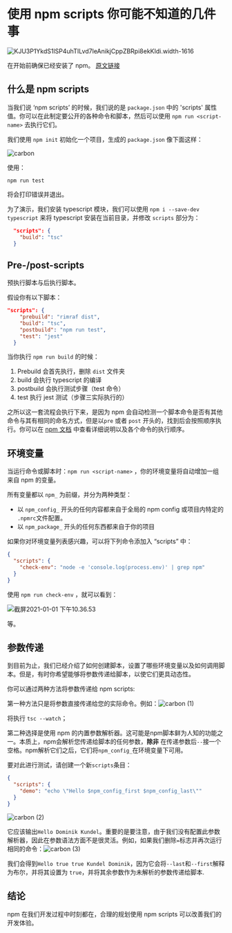 # 使用 npm scripts 你可能不知道的几件事

![KJU3P1YkdS1lSP4uhTILvd7leAnikjCppZBRpi8ekKIdi.width-1616](https://raw.githubusercontent.com/FrankWang117/images/master/2021-01-01/KJU3P1YkdS1lSP4uhTILvd7leAnikjCppZBRpi8ekKIdi.width-1616.png?token=AFFPCSCMSSS5CPNSC5EVN42754VPS) 

在开始前确保已经安装了 npm。 [原文链接](https://www.twilio.com/blog/npm-scripts)

## 什么是 npm scripts

当我们说 ‘npm scripts’ 的时候，我们说的是 `package.json` 中的  'scripts' 属性值。你可以在此制定要公开的各种命令和脚本，然后可以使用 `npm run <script-name>` 去执行它们。

我们使用 `npm init` 初始化一个项目，生成的 `package.json` 像下面这样：

![carbon](https://raw.githubusercontent.com/FrankWang117/images/master/2021-01-01/carbon.png?token=AFFPCSHC2EV6D43YOVEP25C754WWO)

使用：

```shell
npm run test
```

将会打印错误并退出。  

为了演示，我们安装 typescript 模块，我们可以使用 `npm i --save-dev typescript` 来将 typescript 安装在当前目录，并修改 `scripts` 部分为：

``` json
  "scripts": {
    "build": "tsc"
  }
```

## Pre-/post-scripts

预执行脚本与后执行脚本。

假设你有以下脚本：

```json
"scripts": {
    "prebuild": "rimraf dist",
    "build": "tsc",
    "postbuild": "npm run test",
    "test": "jest"
  }
```

当你执行 `npm run build` 的时候：

1. Prebuild 会首先执行，删除 `dist` 文件夹
2. build 会执行 typescript 的编译
3. postbuild 会执行测试步骤（test 命令）
4. test 执行 jest 测试（步骤三实际执行的）

之所以这一套流程会执行下来，是因为 npm 会自动检测一个脚本命令是否有其他命令与其有相同的命名方式，但是以`pre` 或者 `post` 开头的，找到后会按照顺序执行。你可以在 [npm 文档](https://docs.npmjs.com/cli/v6/using-npm/scripts) 中查看详细说明以及各个命令的执行顺序。  

## 环境变量

当运行命令或脚本时：`npm run <script-name>` ，你的环境变量将自动增加一组来自 npm 的变量。  

所有变量都以 `npm_` 为前缀，并分为两种类型：

- 以 `npm_config_` 开头的任何内容都来自于全局的 npm config 或项目内特定的 `.npmrc`文件配置。
- 以 `npm_package_` 开头的任何东西都来自于你的项目

如果你对环境变量列表感兴趣，可以将下列命令添加入 “scripts” 中：

```json
{
  "scripts": {
    "check-env": "node -e 'console.log(process.env)' | grep npm"
  }
}
```

使用 `npm run check-env` ，就可以看到：

![截屏2021-01-01 下午10.36.53](https://raw.githubusercontent.com/FrankWang117/images/master/2021-01-01/%E6%88%AA%E5%B1%8F2021-01-01%20%E4%B8%8B%E5%8D%8810.36.53.png?token=AFFPCSEARN22AIXSF3TDTRS754Z4Y)

等。

## 参数传递

到目前为止，我们已经介绍了如何创建脚本，设置了哪些环境变量以及如何调用脚本。但是，有时你希望能够将参数传递给脚本，以使它们更具动态性。  

你可以通过两种方法将参数传递给 npm scripts:

第一种方法只是将参数直接传递给您的实际命令。例如：![carbon (1)](https://raw.githubusercontent.com/FrankWang117/images/master/2021-01-01/carbon%20(1).png?token=AFFPCSBRLDQBADRMMJ67TES7542JS)

将执行 `tsc --watch`；

第二种选择是使用 npm 的内置参数解析器。这可能是npm脚本鲜为人知的功能之一。本质上，npm会解析您传递给脚本的任何参数，**除非** 在传递参数后`--`接一个空格。npm解析它们之后，它们将`npm_config_`在环境变量下可用。

要对此进行测试，请创建一个新`scripts`条目：

```json
{
  "scripts": {
    "demo": "echo \"Hello $npm_config_first $npm_config_last\""
  }
}
```

![carbon (2)](https://raw.githubusercontent.com/FrankWang117/images/master/2021-01-01/carbon%20(2).png?token=AFFPCSGAAGQUGGFDDZ5LFLS7542Q6)

它应该输出`Hello Dominik Kundel`。重要的是要注意，由于我们没有配置此参数解析器，因此在参数语法方面不是很灵活。例如，如果我们删除`=`标志并再次运行相同的命令：![carbon (3)](https://raw.githubusercontent.com/FrankWang117/images/master/2021-01-01/carbon%20(3).png?token=AFFPCSELJVMQT6HPHXWA5IK7542TY)

我们会得到`Hello true true Kundel Dominik`，因为它会将`--last`和`--first`解释为布尔，并将其设置为 `true`，并将其余参数作为未解析的参数传递给脚本.

## 结论

npm 在我们开发过程中时刻都在，合理的规划使用 npm scripts 可以改善我们的开发体验。

